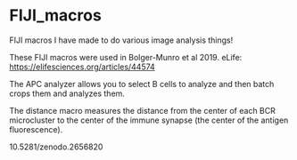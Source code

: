 # FIJI_macros
FIJI macros I have made to do various image analysis things!

These FIJI macros were used in Bolger-Munro et al 2019.
eLife: https://elifesciences.org/articles/44574

The APC analyzer allows you to select B cells to analyze and then batch crops them and analyzes them. 

The distance macro measures the distance from the center of each BCR microcluster to the center of the immune synapse (the center of the antigen fluorescence).

10.5281/zenodo.2656820

